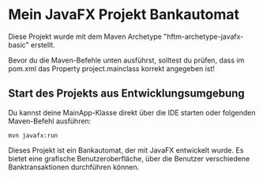 # Mein JavaFX Projekt Bankautomat
Diese Projekt wurde mit dem Maven Archetype "hftm-archetype-javafx-basic" erstellt.

Bevor du die Maven-Befehle unten ausführst, solltest du prüfen, dass im pom.xml das Property project.mainclass korrekt angegeben ist!  

## Start des Projekts aus Entwicklungsumgebung  
Du kannst deine MainApp-Klasse direkt über die IDE starten oder folgenden Maven-Befehl ausführen:

    mvn javafx:run

Dieses Projekt ist ein Bankautomat, 
der mit JavaFX entwickelt wurde. Es bietet eine grafische Benutzeroberfläche, 
über die Benutzer verschiedene Banktransaktionen durchführen können.
